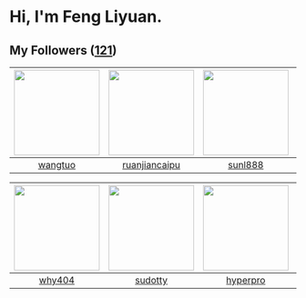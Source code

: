 # Hi, I'm Feng Liyuan.

## My Followers ([121](https://github.com/SunRunAway?tab=followers))

| <img src="https://avatars.githubusercontent.com/u/1171686?v=4" width="150" height="150" /> | <img src="https://avatars.githubusercontent.com/u/31336171?v=4" width="150" height="150" /> | <img src="https://avatars.githubusercontent.com/u/9254545?v=4" width="150" height="150" /> | <img src="https://avatars.githubusercontent.com/u/26373840?v=4" width="150" height="150" /> |
| :----------------------------------------------------------------------------------------: | :-----------------------------------------------------------------------------------------: | :----------------------------------------------------------------------------------------: | :-----------------------------------------------------------------------------------------: |
|                            [wangtuo](https://github.com/wangtuo)                           |                      [ruanjiancaipu](https://github.com/ruanjiancaipu)                      |                            [sunl888](https://github.com/sunl888)                           |                           [royswale](https://github.com/royswale)                           |

| <img src="https://avatars.githubusercontent.com/u/35111?v=4" width="150" height="150" /> | <img src="https://avatars.githubusercontent.com/u/4898483?v=4" width="150" height="150" /> | <img src="https://avatars.githubusercontent.com/u/2445111?v=4" width="150" height="150" /> | <img src="https://avatars.githubusercontent.com/u/1907938?v=4" width="150" height="150" /> |
| :--------------------------------------------------------------------------------------: | :----------------------------------------------------------------------------------------: | :----------------------------------------------------------------------------------------: | :----------------------------------------------------------------------------------------: |
|                            [why404](https://github.com/why404)                           |                            [sudotty](https://github.com/sudotty)                           |                           [hyperpro](https://github.com/hyperpro)                          |                             [pingyu](https://github.com/pingyu)                            |